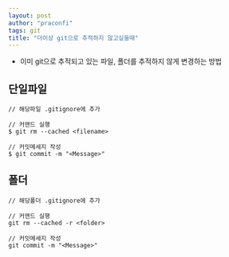 ```yaml
---
layout: post
author: "praconfi"
tags: git
title: "더이상 git으로 추적하지 않고싶을때"
---
```


- 이미 git으로 추적되고 있는 파일, 폴더를 추적하지 않게 변경하는 방법

## 단일파일
```
// 해당파일 .gitignore에 추가

// 커맨드 실행
$ git rm --cached <filename>

// 커밋메세지 작성
$ git commit -m "<Message>"

```

## 폴더
```
// 해당폴더 .gitignore에 추가

// 커맨드 실행
git rm --cached -r <folder>

// 커밋메세지 작성
git commit -m "<Message>"
```